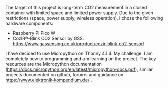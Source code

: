 The target of this project is long-term CO2 measurement in a closed container with limited space and limited power supply.
Due to the given restrictions (space, power supply, wireless operation), I chose the folllowing hardware components:
- Raspberry Pi Pico W
- CozIR®-Blink CO2 Sensor by GSS: https://www.gassensing.co.uk/product/cozir-blink-co2-sensor/

I have decided to use Micropython on Thonny 4.1.4.
My challenge: I am completely new to programming and am learning on the project.
The key resources are the Micropython documentation (https://docs.micropython.org/en/latest/micropython-docs.pdf), similar projects documented on github, forums and guidance on https://www.elektronik-kompendium.de/ .

